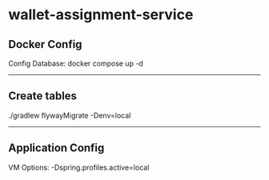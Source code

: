 # wallet-assignment-service

## Docker Config
Config Database:
docker compose up -d

---
## Create tables
./gradlew flywayMigrate -Denv=local

---
## Application Config
VM Options:
-Dspring.profiles.active=local
